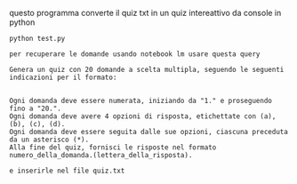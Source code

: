 questo programma converte il quiz txt in un quiz intereattivo da console in python
```
python test.py
```
```
per recuperare le domande usando notebook lm usare questa query
```
```
Genera un quiz con 20 domande a scelta multipla, seguendo le seguenti indicazioni per il formato:


Ogni domanda deve essere numerata, iniziando da "1." e proseguendo fino a "20.".
Ogni domanda deve avere 4 opzioni di risposta, etichettate con (a), (b), (c), (d).
Ogni domanda deve essere seguita dalle sue opzioni, ciascuna preceduta da un asterisco (*).
Alla fine del quiz, fornisci le risposte nel formato numero_della_domanda.(lettera_della_risposta).
```
```
e inserirle nel file quiz.txt
```
```
